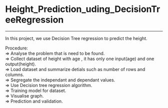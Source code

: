 # Height_Prediction_uding_DecisionTreeRegression
______________________________
In this project, we use Decision Tree regression to predict the  height.                                    

Procedure:                                                      
=> Analyse the problem that is need to be found.                                                     
=> Collect dataset of  height with age , it has only one input(age) and one output(height).                                            
=> Load dataset and summarize detials such as number of rows and columns.                                            
=> Segregate the independant and dependant values.                                                                    
=> Use  Decision tree regression algorithm.                                                                                                     
=> Training model for dataset.                                                                                          
=> Visualise graph.                                                                                  
=> Prediction  and validation.                                                                                    
